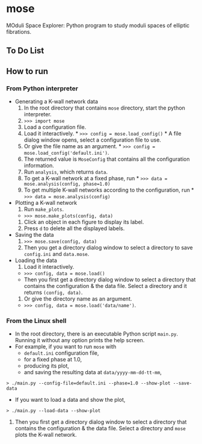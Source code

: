 # mose

MOduli Space Explorer: Python program to study moduli spaces of elliptic fibrations.

## To Do List

## How to run

### From Python interpreter
* Generating a K-wall network data
  1. In the root directory that contains ```mose``` directory, start the python interpreter.
  1. ```>>> import mose```
  1. Load a configuration file.
    1. Load it interactively.
      * ```>>> config = mose.load_config()```
      * A file dialog window opens, select a configuration file to use.
    1. Or give the file name as an argument.
      * ```>>> config = mose.load_config('default.ini')```.
    1. The returned value is ```MoseConfig``` that contains all the configuration information.
  1. Run ```analysis```, which returns ```data```.
    1. To get a K-wall network at a fixed phase, run
      * ```>>> data = mose.analysis(config, phase=1.0)```
    1. To get multiple K-wall networks according to the configuration, run
      * ```>>> data = mose.analysis(config)```
* Plotting a K-wall network
  1. Run ```make_plots```.
    * ```>>> mose.make_plots(config, data)```
  1. Click an object in each figure to display its label.
  1. Press ```d``` to delete all the displayed labels.
* Saving the data
  1. ```>>> mose.save(config, data)```
  1. Then you get a directory dialog window to select a directory to save ```config.ini``` and ```data.mose```.
* Loading the data
  1. Load it interactively.
    * ```>>> config, data = mose.load()```
    * Then you first get a directory dialog window to select a directory that contains the configuration & the data file. Select a directory and it returns ```(config, data)```.
  1. Or give the directory name as an argument.
    * ```>>> config, data = mose.load('data/name')```.

### From the Linux shell
* In the root directory, there is an executable Python script ```main.py```. Running it without any option prints the help screen.
* For example, if you want to run ```mose``` with
  * ```default.ini``` configuration file, 
  * for a fixed phase at 1.0, 
  * producing its plot,
  * and saving the resulting data at ```data/yyyy-mm-dd-tt-mm```,
```
> ./main.py --config-file=default.ini --phase=1.0 --show-plot --save-data
```
* If you want to load a data and show the plot, 
```
> ./main.py --load-data --show-plot
```
  1. Then you first get a directory dialog window to select a directory that contains the configuration & the data file. Select a directory and ```mose``` plots the K-wall network.
